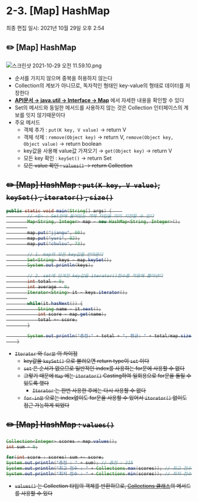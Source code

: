 # 2-3. [Map] HashMap

최종 편집 일시: 2021년 10월 29일 오후 2:54

## ✏️  [Map] HashMap

![스크린샷 2021-10-29 오전 11.59.10.png](2-3%20%5BMap%5D%20HashMap%20db451dbbaecf43e6beb88968124253a9/%E1%84%89%E1%85%B3%E1%84%8F%E1%85%B3%E1%84%85%E1%85%B5%E1%86%AB%E1%84%89%E1%85%A3%E1%86%BA_2021-10-29_%E1%84%8B%E1%85%A9%E1%84%8C%E1%85%A5%E1%86%AB_11.59.10.png)

- 순서를 가지지 않으며 중복을 허용하지 않는다
- Collection의 계보가 아니므로, 독자적인 형태인 key-value의 형태로 데이터를 저장한다
- **[API문서 → java.util → Interface → Map](https://docs.oracle.com/javase/8/docs/api/)** 에서 자세한 내용을 확인할 수 있다
- Set의 메서드와 동일한 메서드를 사용하지 않는 것은 Collection 인터페이스의 계보를 잇지 않기때문이다
- 주요 메서드
    - 객체 추가 : `put(K key, V value)` → return V
    - 객체 삭제 : `remove(Object key)` → return V, `remove(Object key,  Object value)` → return boolean
    - key값을 사용해 value값 가져오기 → `get(Object key)` → return V
    - 모든 key 확인 : `keySet()` → return Set<S>
    - 모든 value 확인 : `values()` → return Collection<V>
    

## ✏️  [Map] HashMap : `put(K key, V value)`,  `keySet()` , `iterator()` , `size()`

```java
public static void main(String[] args) {	
		// <E> : Set안에 들어있는 객체 타입을 미리 지정할 수 있다
		Map<String, Integer> map = new HashMap<String, Integer>();
		
		map.put("jjangu", 60);
		map.put("yuri", 82);
		map.put("chulsu", 73);

		// 1. map의 모든 key값을 받아온다
		Set<String> keys = map.keySet();
		System.out.println(keys);

		// 2. set에 담겨진 key값을 iterator()함수를 적용해 뽑아낸다
		int total = 0;
		int average = 0;
		Iterator<String> it = keys.iterator();
		
		while(it.hasNext()) {
			String name = it.next();
			int score = map.get(name);
			total += score;
		}

		System.out.println("총점:" + total + ", 평균: " + total/map.size());
	}
```

- `Itorator` 와 `for문` 의 차이점
    - key값을 `keySet()` 으로 불러오면 return type이 `set` 이다
    - `set` 은 순서가 없으므로 일반적인 index를 사용하는 for문에 사용할 수 없다
    - 그렇기 때문에 `Map` 에는 `itorator()` Casting하여 일회용으로 for문을 돌릴 수 있도록 했다
        - `Itorator` 는 한번 사용한 후에는 다시 사용할 수 없다
    - `for-in문` 으로는 index없이도 for문을 사용할 수 있어서 `itorator()` 없이도 접근 가능하게 되었다

## ✏️  [Map] HashMap : `values()`

```java
Collection<Integer> scores = map.values();
int sum = 0;

for(int score : scores) sum += score;
System.out.println("총점 : " + sum); // 총점 : 215
System.out.println("최고 점수 : " + Collections.max(scores)); // 최고 점수 : 82
System.out.println("최저 점수 : " + Collections.min(scores)); // 최저 점수 : 60
```

- `values()` 는 Collection 타입의 객체를 반환하므로, [Collections 클래스](2-5%20Collections%20%E1%84%8F%E1%85%B3%E1%86%AF%E1%84%85%E1%85%A2%E1%84%89%E1%85%B3%2005e04d770bbc4c6a9bb5f0c9cd688950.md)의 메서드를 사용할 수 있다